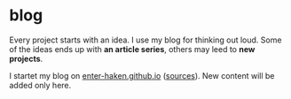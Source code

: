 # blog

Every project starts with an idea.
I use my blog for thinking out loud.
Some of the ideas ends up with **an article series**,
others may leed to **new projects**.

I startet my blog on [enter-haken.github.io][1] ([sources][2]).
New content will be added only here.

<!--more-->

[1]: https://enter-haken.github.io
[2]: https://github.com/enter-haken/blog
